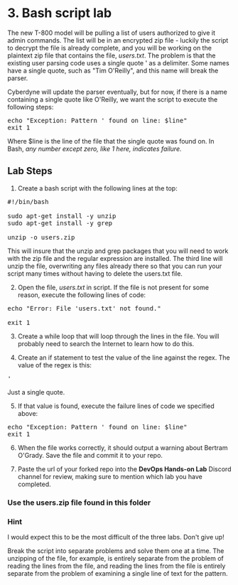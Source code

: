 # 3. Bash script lab

The new T-800 model will be pulling a list of users authorized to give it admin commands. The list will be 
in an encrypted zip file - luckily the script to decrypt the file is already complete, and you will be working on 
the plaintext zip file that contains the file, *users.txt*. The problem is that the existing user parsing code uses
a single quote ' as a delimiter. Some names have a single quote, such as "Tim O'Reilly", and this name will break the parser.

Cyberdyne will update the parser eventually, but for now, if there is a name containing a single quote like O'Reilly, we want the script to execute the following steps:

<pre>
echo "Exception: Pattern ' found on line: $line"
exit 1
</pre>

Where $line is the line of the file that the single quote was found on. In Bash, *any number except zero, like 1 here, indicates failure.*

## Lab Steps

1. Create a bash script with the following lines at the top:

<pre>#!/bin/bash

sudo apt-get install -y unzip
sudo apt-get install -y grep

unzip -o users.zip</pre>

This will insure that the unzip and grep packages that you will need to work with the zip file and the regular expression are installed.
The third line will unzip the file, overwriting any files already there so that you can run your script many times without having to delete the users.txt file.

2. Open the file, *users.txt* in script. If the file is not present for some reason, execute the following lines of code:
<pre>echo "Error: File 'users.txt' not found."

exit 1</pre>

3. Create a while loop that will loop through the lines in the file. You will probably need to search the Internet to learn how to do this.

4. Create an if statement to test the value of the line against the regex. The value of the regex is this:

<pre>'</pre>

Just a single quote.

5. If that value is found, execute the failure lines of code we specified above: 

<pre>
echo "Exception: Pattern ' found on line: $line"
exit 1
</pre>

6. When the file works correctly, it should output a warning about Bertram O'Grady. Save the file and commit it to your repo.

7. Paste the url of your forked repo into the **DevOps Hands-on Lab** Discord channel for review, making sure to mention which lab you have completed.

### Use the users.zip file found in this folder

### Hint
I would expect this to be the most difficult of the three labs. Don't give up!

Break the script into separate problems and solve them one at a time. The unzipping of the file, for example, is entirely separate from the problem of reading the lines from the file, and reading the lines from the file is entirely separate from the problem of examining a single line of text for the pattern.
